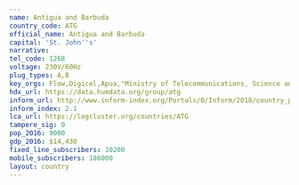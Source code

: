 ```yaml
---
name: Antigua and Barbuda
country_code: ATG
official_name: Antigua and Barbuda
capital: 'St. John''s'
narrative:
tel_code: 1268
voltage: 230V/60Hz
plug_types: A,B
key_orgs: Flow,Digicel,Apua,"Ministry of Telecommunications, Science and Technology",Microsoft Trinidad and Tobago,C&W Business
hdx_url: https://data.humdata.org/group/atg
inform_url: http://www.inform-index.org/Portals/0/Inform/2018/country_profiles/ATG.pdf
inform_index: 2.1
lca_url: https://logcluster.org/countries/ATG
tampere_sig: 0
pop_2016: 9000
gdp_2016: $14,430
fixed_line_subscribers: 10200
mobile_subscribers: 186000
layout: country
---
```

